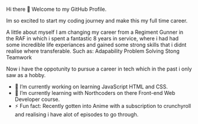  Hi there 👋 Welcome to my GitHub Profile.
 
 Im so excited to start my coding journey and make this my full time career.
 
 A little about myself I am changing my career from a Regiment Gunner in the RAF in which i spent a fantastic 8 years in service,
 where i had had some incredible life experiances and gained some strong skills that i didnt realise where transferable.
 Such as:
    Adapability
    Problem Solving
    Stong Teamwork
    
Now i have the oppotunity to pursue a career in tech which in the past i only saw as a hobby.

- 🔭 I’m currently working on learning JavaScript HTML and CSS.
- 🌱 I’m currently learning with Northcoders on there Front-end Web Developer course.
- ⚡ Fun fact: Recently gotten into Anime with a subscription to crunchyroll and realising i have alot of episodes to go through.
